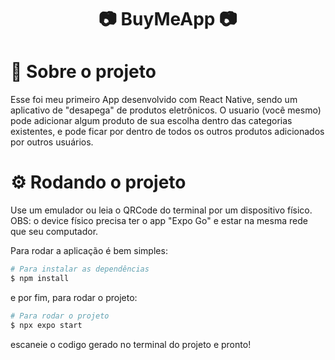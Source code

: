 <h1 align="center">
 📷 BuyMeApp 📷
</h1>

<span id="projeto">
  
# :bookmark_tabs: Sobre o projeto
Esse foi meu primeiro App desenvolvido com React Native, sendo um aplicativo de "desapega" de produtos eletrônicos. O usuario (você mesmo) pode adicionar algum produto de sua escolha
dentro das categorias existentes, e pode ficar por dentro de todos os outros produtos adicionados por outros usuários.

<span id="requisitos">

# :gear: Rodando o projeto

Use um emulador ou leia o QRCode do terminal por um dispositivo físico.<br>
OBS: o device físico precisa ter o app "Expo Go" e estar na mesma rede que seu computador.

Para rodar a aplicação é bem simples:
```bash
# Para instalar as dependências
$ npm install
```
e por fim, para rodar o projeto:
```bash
# Para rodar o projeto
$ npx expo start
```
escaneie o codigo gerado no terminal do projeto e pronto!

